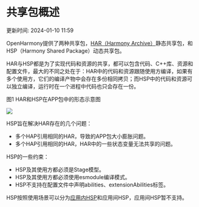 # 共享包概述

更新时间: 2024-01-10 11:59

OpenHarmony提供了两种共享包，[HAR（Harmony Archive）](https://developer.harmonyos.com/cn/docs/documentation/doc-guides-V3/har-package-0000001573432125-V3)静态共享包，和HSP（Harmony Shared Package）动态共享包。

HAR与HSP都是为了实现代码和资源的共享，都可以包含代码、C++库、资源和配置文件，最大的不同之处在于：HAR中的代码和资源跟随使用方编译，如果有多个使用方，它们的编译产物中会存在多份相同拷贝；而HSP中的代码和资源可以独立编译，运行时在一个进程中代码也只会存在一份。

图1 HAR和HSP在APP包中的形态示意图

![](https://alliance-communityfile-drcn.dbankcdn.com/FileServer/getFile/cmtyPub/011/111/111/0000000000011111111.20231204103834.93278279706765498225491057197749:50001231000000:2800:C031200C6D92F36B2574CDD3E6416A9A862B1D41E94B73F026EB12167ECDCC5E.png?needInitFileName=true?needInitFileName=true?needInitFileName=true?needInitFileName=true)

HSP旨在解决HAR存在的几个问题：

* 多个HAP引用相同的HAR，导致的APP包大小膨胀问题。
* 多个HAP引用相同的HAR，HAR中的一些状态变量无法共享的问题。

HSP的一些约束：

* HSP及其使用方都必须是Stage模型。
* HSP及其使用方都必须使用esmodule编译模式。
* HSP不支持在配置文件中声明abilities、extensionAbilities标签。

HSP按照使用场景可以分为[应用内HSP](https://developer.harmonyos.com/cn/docs/documentation/doc-guides-V3/in-app-hsp-0000001523312158-V3)和应用间HSP，应用间HSP暂不支持。

